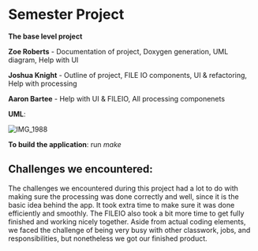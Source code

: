 # Semester Project
**The base level project**

**Zoe Roberts** - Documentation of project, Doxygen generation, UML diagram, Help with UI

**Joshua Knight** - Outline of project, FILE IO components, UI & refactoring, Help with processing

**Aaron Bartee** - Help with UI & FILEIO, All processing componenets

**UML**:

![IMG_1988](https://user-images.githubusercontent.com/77944663/145116150-badd697f-83c5-4bbf-9c7a-6415be5cbe0b.jpg)

**To build the application**: run _make_

## **Challenges we encountered**: 
The challenges we encountered during this project had a lot to do with making sure the processing was done correctly and well, since it is the basic idea behind the app. It took extra time to make sure it was done efficiently and smoothly. The FILEIO also took a bit more time to get fully finished and working nicely together. Aside from actual coding elements, we faced the challenge of being very busy with other classwork, jobs, and responsibilities, but nonetheless we got our finished product.

